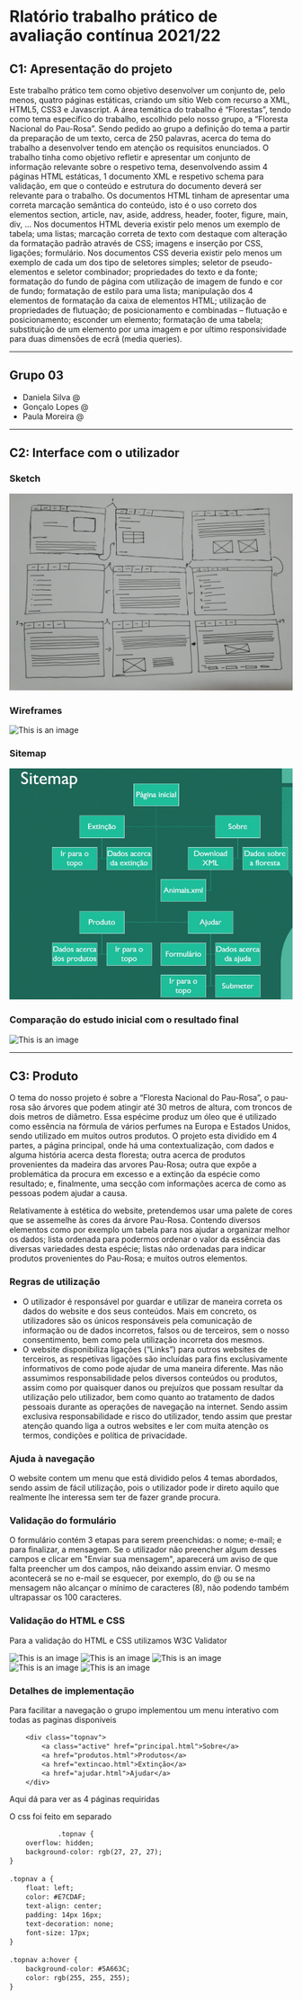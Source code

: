 # Rlatório trabalho prático de avaliação contínua 2021/22
## C1: Apresentação do projeto
Este trabalho prático tem como objetivo desenvolver um conjunto de, pelo menos, quatro páginas estáticas, criando um sítio Web com recurso a XML, HTML5, CSS3 e Javascript.
A área temática do trabalho é “Florestas”, tendo como tema específico do trabalho, escolhido pelo nosso grupo, a “Floresta Nacional do Pau-Rosa”. Sendo pedido ao grupo a definição do tema a partir da preparação de um texto, cerca de 250 palavras, acerca do tema do trabalho a desenvolver tendo em atenção os requisitos enunciados.
O trabalho tinha como objetivo refletir e apresentar um conjunto de informação relevante sobre o respetivo tema, desenvolvendo assim 4 páginas HTML estáticas, 1 documento XML e respetivo schema para validação, em que o conteúdo e estrutura do documento deverá ser relevante para o trabalho. 
Os documentos HTML tinham de apresentar uma correta marcação semântica do conteúdo, isto é o uso correto dos elementos section, article, nav, aside, address, header, footer, figure, main, div, ... Nos documentos HTML deveria existir pelo menos um exemplo de tabela; uma listas; marcação correta de texto com destaque com alteração da formatação padrão através de CSS; imagens e inserção por CSS, ligações; formulário.
Nos documentos CSS deveria existir pelo menos um exemplo de cada um dos tipo de seletores simples; seletor de pseudo-elementos e seletor combinador; propriedades do texto e da fonte; formatação do fundo de página com utilização de imagem de fundo e cor de fundo; formatação de estilo para uma lista; manipulação dos 4 elementos de formatação da caixa de elementos HTML; utilização de propriedades de flutuação; de posicionamento e combinadas – flutuação e posicionamento; esconder um elemento; formatação de uma tabela; substituição de um elemento por uma imagem e por ultimo responsividade para duas dimensões de ecrã (media queries).

---

## Grupo 03
- Daniela Silva @
- Gonçalo Lopes @
- Paula Moreira @

---

## C2: Interface com o utilizador

### Sketch

![This is an image](sketch.png)

### Wireframes

![This is an image](wireframes.png)

### Sitemap

![This is an image](sitemap.png)

### Comparação do estudo inicial com o resultado final

![This is an image](comparacao.jpeg)

----

## C3: Produto 

O tema do nosso projeto é sobre a “Floresta Nacional do Pau-Rosa”, o pau-rosa são árvores que podem atingir até 30 metros de altura, com troncos de dois metros de diâmetro. Essa espécime produz um óleo que é utilizado como essência na fórmula de vários perfumes na Europa e Estados Unidos, sendo utilizado em muitos outros produtos.
O projeto esta dividido em 4 partes, a página principal, onde há uma contextualização, com dados e alguma história acerca desta floresta; outra acerca de produtos provenientes da madeira das arvores Pau-Rosa; outra que expõe a problemática da procura em excesso e a extinção da espécie como resultado; e, finalmente, uma secção com informações acerca de como as pessoas podem ajudar a causa.

Relativamente à estética do website, pretendemos usar uma palete de cores que se assemelhe às cores da árvore Pau-Rosa. Contendo diversos elementos como por exemplo um tabela para nos ajudar a organizar melhor os dados; lista ordenada para podermos ordenar o valor da essência das diversas variedades desta espécie; listas não ordenadas para indicar produtos provenientes do Pau-Rosa; e muitos outros elementos.

### Regras de utilização

- O utilizador é responsável por guardar e utilizar de maneira correta os dados do website e dos seus conteúdos. Mais em concreto, os utilizadores são os únicos responsáveis pela comunicação de informação ou de dados incorretos, falsos ou de terceiros, sem o nosso consentimento, bem como pela utilização incorreta dos mesmos.
- O website disponibiliza ligações (“Links”) para outros websites de terceiros, as respetivas ligações são incluídas para fins exclusivamente informativos de como pode ajudar de uma maneira diferente. Mas não assumimos responsabilidade pelos diversos conteúdos ou produtos, assim como por quaisquer danos ou prejuízos que possam resultar da utilização pelo utilizador, bem como quanto ao tratamento de dados pessoais durante as operações de navegação na internet. Sendo assim exclusiva responsabilidade e risco do utilizador, tendo assim que prestar atenção quando liga a outros websites e ler com muita atenção os termos, condições e política de privacidade.


### Ajuda à navegação

O website contem um menu que está dividido pelos 4 temas abordados, sendo assim de fácil utilização, pois o utilizador pode ir direto aquilo que realmente lhe interessa sem ter de fazer grande procura. 

### Validação do formulário

O formulário contém 3 etapas para serem preenchidas: o nome; e-mail; e para finalizar, a mensagem. Se o utilizador não preencher algum desses campos e clicar em "Enviar sua mensagem", aparecerá um aviso de que falta preencher um dos campos, não deixando assim enviar. O mesmo acontecerá se no e-mail se esquecer, por exemplo, do @ ou se na mensagem não alcançar o mínimo de caracteres (8), não podendo também ultrapassar os 100 caracteres.

### Validação do HTML e CSS

Para a validação do HTML e CSS utilizamos W3C Validator

![This is an image](validoprincipal.jpg)
![This is an image](validoprodutos.jpg)
![This is an image](validoextincao.jpg)
![This is an image](validoajudar.jpg)
![This is an image](validocss.jpg)

### Detalhes de implementação

Para facilitar a navegação o grupo implementou um menu interativo com todas as paginas disponiveis

        <div class="topnav">
            <a class="active" href="principal.html">Sobre</a>
            <a href="produtos.html">Produtos</a>
            <a href="extincao.html">Extinção</a>
            <a href="ajudar.html">Ajudar</a>
        </div>

Aqui dá para ver as 4 páginas requiridas

O css foi feito em separado

                .topnav {
        overflow: hidden;
        background-color: rgb(27, 27, 27);
    }
    
    .topnav a {
        float: left;
        color: #E7CDAF;
        text-align: center;
        padding: 14px 16px;
        text-decoration: none;
        font-size: 17px;
    }
    
    .topnav a:hover {
        background-color: #5A663C;
        color: rgb(255, 255, 255);
    }